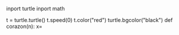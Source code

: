 inport turtle 
inport math

t = turtle.turtle()
t.speed(0)
t.color("red")
turtle.bgcolor("black")
def corazon(n):
    x=
